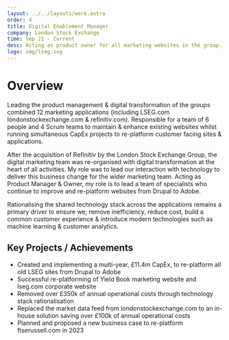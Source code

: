 ```yaml
---
layout: ../../layouts/work.astro
order: 4
title: Digital Enablement Manager
company: London Stock Exchange
time: Sep 21 - Current
desc: Acting as product owner for all marketing websites in the group. Working with multiple development teams to support, maintain & enhance the Adobe & Drupal platforms.
logo: img/lseg.svg
---
```


# Overview

Leading the product management & digital transformation of the groups combined 12 marketing applications (including LSEG.com londonstockexchange.com & refinitiv.com). Responsible for a team of 6 people and 4 Scrum teams to maintain & enhance existing websites whilst running simultaneous CapEx projects to re-platform customer facing sites & applications.

After the acquisition of Refinitiv by the London Stock Exchange Group, the digital marketing team was re-organised with digital transformation at the heart of all activities. My role was to lead our interaction with technology to deliver this business change for the wider marketing team. Acting as Product Manager & Owner, my role is to lead a team of specialists who continue to improve and re-platform websites from Drupal to Adobe.

Rationalising the shared technology stack across the applications remains a primary driver to ensure we; remove inefficiency, reduce cost, build a common customer experience & introduce modern technologies such as machine learning & customer analytics.

## Key Projects / Achievements

- Created and implementing a multi-year, £11.4m CapEx, to re-platform all old LSEG sites from Drupal to Adobe
- Successful re-platforming of Yield Book marketing website and lseg.com corporate website
- Removed over £350k of annual operational costs through technology stack rationalisation
- Replaced the market data feed from londonstockexchange.com to an in-house solution saving over £100k of annual operational costs
- Planned and proposed a new business case to re-platform ftserussell.com in 2023
